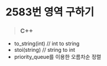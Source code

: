 # 2583번 영역 구하기
> ### C++
* to_string(int) // int to string
* stoi(string) // string to int
* priority_queue를 이용한 오름차순 정렬
